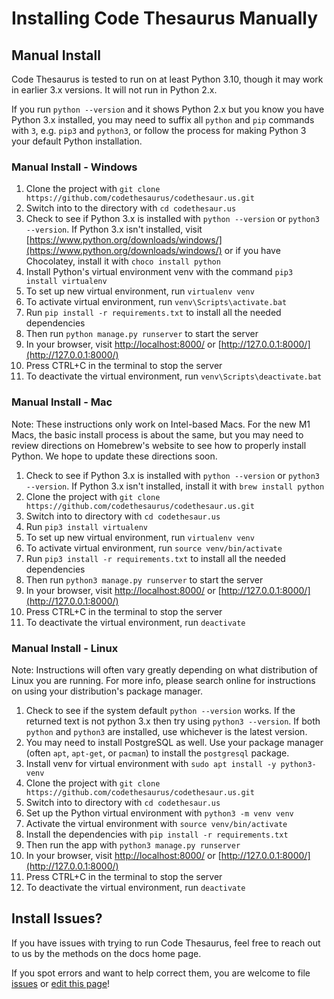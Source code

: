 # Installing Code Thesaurus Manually

## Manual Install

Code Thesaurus is tested to run on at least Python 3.10, though it may work in earlier 3.x versions. It will not run in
Python 2.x.

If you run `python --version` and it shows Python 2.x but you know you have Python 3.x installed, you may need to
suffix all `python` and `pip` commands with `3`, e.g. `pip3` and `python3`, or follow the process for making Python
3 your default Python installation.

### Manual Install - Windows

1. Clone the project with `git clone https://github.com/codethesaurus/codethesaur.us.git`
1. Switch into to the directory with `cd codethesaur.us`
1. Check to see if Python 3.x is installed with `python --version` or `python3 --version`. If Python 3.x isn't
   installed, visit [https://www.python.org/downloads/windows/](https://www.python.org/downloads/windows/) or if you
   have Chocolatey, install it with `choco install python`
1. Install Python's virtual environment venv with the command `pip3 install virtualenv`
1. To set up new virtual environment, run `virtualenv venv`
1. To activate virtual environment, run `venv\Scripts\activate.bat`
1. Run `pip install -r requirements.txt` to install all the needed dependencies
1. Then run `python manage.py runserver` to start the server
1. In your browser, visit [http://localhost:8000/](http://localhost:8000/) or [http://127.0.0.1:8000/](http://127.0.0.1:8000/)
1. Press CTRL+C in the terminal to stop the server
1. To deactivate the virtual environment, run `venv\Scripts\deactivate.bat`

### Manual Install - Mac

Note: These instructions only work on Intel-based Macs. For the new M1 Macs, the basic install process is about the
same, but you may need to review directions on Homebrew's website to see how to properly install Python. We hope to
update these directions soon.

1. Check to see if Python 3.x is installed with `python --version` or `python3 --version`. If Python 3.x isn't
   installed, install it with `brew install python`
1. Clone the project with `git clone https://github.com/codethesaurus/codethesaur.us.git`
1. Switch into to directory with `cd codethesaur.us`
1. Run `pip3 install virtualenv`
1. To set up new virtual environment, run `virtualenv venv`
1. To activate virtual environment, run `source venv/bin/activate`
1. Run `pip3 install -r requirements.txt` to install all the needed dependencies
1. Then run `python3 manage.py runserver` to start the server
1. In your browser, visit [http://localhost:8000/](http://localhost:8000/) or [http://127.0.0.1:8000/](http://127.0.0.1:8000/)
1. Press CTRL+C in the terminal to stop the server
1. To deactivate the virtual environment, run `deactivate`

### Manual Install - Linux

Note: Instructions will often vary greatly depending on what distribution of Linux you are running. For more info, please
search online for instructions on using your distribution's package manager.

1. Check to see if the system default `python --version` works. If the returned text is not python 3.x then try using
   `python3 --version`. If both `python` and `python3` are installed, use whichever is the latest version.
1. You may need to install PostgreSQL as well. Use your package manager (often `apt`, `apt-get`, or `pacman`) to install
   the `postgresql` package.
1. Install venv for virtual environment with `sudo apt install -y python3-venv`
1. Clone the project with `git clone https://github.com/codethesaurus/codethesaur.us.git`
1. Switch into to directory with `cd codethesaur.us`
1. Set up the Python virtual environment with `python3 -m venv venv`
1. Activate the virtual environment with `source venv/bin/activate`
1. Install the dependencies with `pip install -r requirements.txt`
1. Then run the app with `python3 manage.py runserver`
1. In your browser, visit [http://localhost:8000/](http://localhost:8000/) or [http://127.0.0.1:8000/](http://127.0.0.1:8000/)
1. Press CTRL+C in the terminal to stop the server
1. To deactivate the virtual environment, run `deactivate`

## Install Issues?

If you have issues with trying to run Code Thesaurus, feel free to reach out to us by the methods on the docs home page.

If you spot errors and want to help correct them, you are welcome to file [issues](https://github.com/codethesaurus/docs/issues)
or [edit this page](https://github.com/codethesaurus/docs/blob/main/docs/install.md)!
